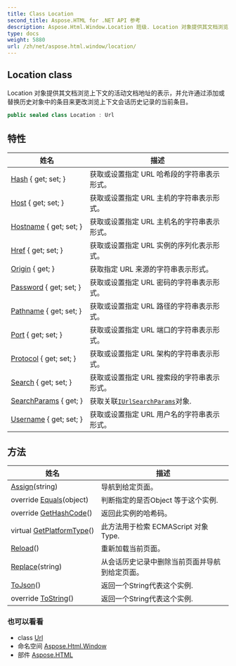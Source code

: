 ```yaml
---
title: Class Location
second_title: Aspose.HTML for .NET API 参考
description: Aspose.Html.Window.Location 班级. Location 对象提供其文档浏览上下文的活动文档地址的表示并允许通过添加或替换历史对象中的条目来更改浏览上下文会话历史记录的当前条目
type: docs
weight: 5880
url: /zh/net/aspose.html.window/location/
---
```

## Location class

Location 对象提供其文档浏览上下文的活动文档地址的表示，并允许通过添加或替换历史对象中的条目来更改浏览上下文会话历史记录的当前条目。

```csharp
public sealed class Location : Url
```

## 特性

| 姓名 | 描述 |
| --- | --- |
| [Hash](../../aspose.html/url/hash/) { get; set; } | 获取或设置指定 URL 哈希段的字符串表示形式。 |
| [Host](../../aspose.html/url/host/) { get; set; } | 获取或设置指定 URL 主机的字符串表示形式。 |
| [Hostname](../../aspose.html/url/hostname/) { get; set; } | 获取或设置指定 URL 主机名的字符串表示形式。 |
| [Href](../../aspose.html/url/href/) { get; set; } | 获取或设置指定 URL 实例的序列化表示形式。 |
| [Origin](../../aspose.html/url/origin/) { get; } | 获取指定 URL 来源的字符串表示形式。 |
| [Password](../../aspose.html/url/password/) { get; set; } | 获取或设置指定 URL 密码的字符串表示形式。 |
| [Pathname](../../aspose.html/url/pathname/) { get; set; } | 获取或设置指定 URL 路径的字符串表示形式。 |
| [Port](../../aspose.html/url/port/) { get; set; } | 获取或设置指定 URL 端口的字符串表示形式。 |
| [Protocol](../../aspose.html/url/protocol/) { get; set; } | 获取或设置指定 URL 架构的字符串表示形式。 |
| [Search](../../aspose.html/url/search/) { get; set; } | 获取或设置指定 URL 搜索段的字符串表示形式。 |
| [SearchParams](../../aspose.html/url/searchparams/) { get; } | 获取关联[`IUrlSearchParams`](../../aspose.html/iurlsearchparams/)对象. |
| [Username](../../aspose.html/url/username/) { get; set; } | 获取或设置指定 URL 用户名的字符串表示形式。 |

## 方法

| 姓名 | 描述 |
| --- | --- |
| [Assign](../../aspose.html.window/location/assign/)(string) | 导航到给定页面。 |
| override [Equals](../../aspose.html/url/equals/)(object) | 判断指定的是否Object 等于这个实例. |
| override [GetHashCode](../../aspose.html/url/gethashcode/)() | 返回此实例的哈希码。 |
| virtual [GetPlatformType](../../aspose.html.dom/domobject/getplatformtype/)() | 此方法用于检索 ECMAScript 对象Type. |
| [Reload](../../aspose.html.window/location/reload/)() | 重新加载当前页面。 |
| [Replace](../../aspose.html.window/location/replace/)(string) | 从会话历史记录中删除当前页面并导航到给定页面。 |
| [ToJson](../../aspose.html/url/tojson/)() | 返回一个String代表这个实例. |
| override [ToString](../../aspose.html/url/tostring/)() | 返回一个String代表这个实例. |

### 也可以看看

* class [Url](../../aspose.html/url/)
* 命名空间 [Aspose.Html.Window](../../aspose.html.window/)
* 部件 [Aspose.HTML](../../)


